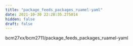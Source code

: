 ```yaml
---
title: "package_feeds_packages_ruamel-yaml"
date: 2021-10-30 22:28:35.275014
hidden: false
draft: false
---
```


bcm27xx/bcm2711/package_feeds_packages_ruamel-yaml

